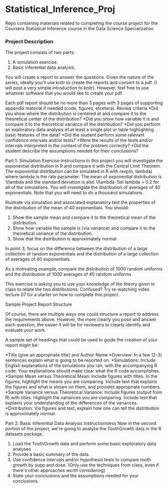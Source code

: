 # Statistical_Inference_Proj
Repo containing materials related to completing the course project for the Coursera Statistical Inference course in the Data Science Specialization

### Project Description
The project consists of two parts:

1. A simulation exercise.
2. Basic inferential data analysis.

You will create a report to answer the questions. Given the nature of the series, ideally you'll use knitr to create the reports and convert to a pdf. (I will post a very simple introduction to knitr). However, feel free to use whatever software that you would like to create your pdf.

Each pdf report should be no more than 3 pages with 3 pages of supporting appendix material if needed (code, figures, etcetera).
Review criteria
*Did you show where the distribution is centered at and compare it to the theoretical center of the distribution?
*Did you show how variable it is and compare it to the theoretical variance of the distribution?
*Did you perform an exploratory data analysis of at least a single plot or table highlighting basic features of the data?
*Did the student perform some relevant confidence intervals and/or tests?
*Were the results of the tests and/or intervals interpreted in the context of the problem correctly?
*Did the student describe the assumptions needed for their conclusions?

Part 1: Simulation Exercise Instructions
In this project you will investigate the exponential distribution in R and compare it with the Central Limit Theorem. The exponential distribution can be simulated in R with rexp(n, lambda) where lambda is the rate parameter. The mean of exponential distribution is 1/lambda and the standard deviation is also 1/lambda. Set lambda = 0.2 for all of the simulations. You will investigate the distribution of averages of 40 exponentials. Note that you will need to do a thousand simulations.

Illustrate via simulation and associated explanatory text the properties of the distribution of the mean of 40 exponentials. You should:

1. Show the sample mean and compare it to the theoretical mean of the distribution.
2. Show how variable the sample is (via variance) and compare it to the theoretical variance of the distribution.
3. Show that the distribution is approximately normal.

In point 3, focus on the difference between the distribution of a large collection of random exponentials and the distribution of a large collection of averages of 40 exponentials.

As a motivating example, compare the distribution of 1000 random uniforms and the distribution of 1000 averages of 40 random uniforms

This exercise is asking you to use your knowledge of the theory given in class to relate the two distributions. Confused? Try re-watching video lecture 07 for a starter on how to complete this project.

Sample Project Report Structure

Of course, there are multiple ways one could structure a report to address the requirements above. However, the more clearly you pose and answer each question, the easier it will be for reviewers to clearly identify and evaluate your work.

A sample set of headings that could be used to guide the creation of your report might be:

*Title (give an appropriate title) and Author Name
*Overview: In a few (2-3) sentences explain what is going to be reported on.
*Simulations: Include English explanations of the simulations you ran, with the accompanying R code. Your explanations should make clear what the R code accomplishes.
*Sample Mean versus Theoretical Mean: Include figures with titles. In the figures, highlight the means you are comparing. Include text that explains the figures and what is shown on them, and provides appropriate numbers.
*Sample Variance versus Theoretical Variance: Include figures (output from R) with titles. Highlight the variances you are comparing. Include text that explains your understanding of the differences of the variances.
*Distribution: Via figures and text, explain how one can tell the distribution is approximately normal.

Part 2: Basic Inferential Data Analysis Instructionsless 
Now in the second portion of the project, we're going to analyze the ToothGrowth data in the R datasets package.

1. Load the ToothGrowth data and perform some basic exploratory data analyses
2. Provide a basic summary of the data.
3. Use confidence intervals and/or hypothesis tests to compare tooth growth by supp and dose. (Only use the techniques from class, even if there's other approaches worth considering)
4. State your conclusions and the assumptions needed for your conclusions.
